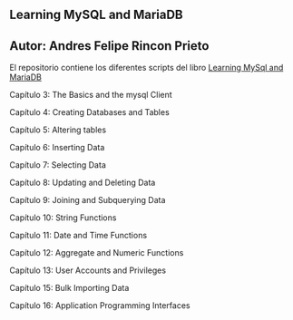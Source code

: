 ## Learning MySQL and MariaDB

## Autor: Andres Felipe Rincon Prieto

El repositorio contiene los diferentes scripts del libro  [Learning MySql and MariaDB](http://libgen.rs/book/index.php?md5=E876E4736BA9C08E04F951299B475728)

Capítulo 3: The Basics and the mysql Client

Capítulo 4: Creating Databases and Tables

Capítulo 5: Altering tables

Capítulo 6: Inserting Data

Capítulo 7: Selecting Data

Capítulo 8: Updating and Deleting Data

Capítulo 9: Joining and Subquerying Data

Capítulo 10: String Functions

Capítulo 11: Date and Time Functions

Capítulo 12: Aggregate and Numeric Functions

Capítulo 13: User Accounts and Privileges

Capítulo 15: Bulk Importing Data

Capítulo 16: Application Programming Interfaces

